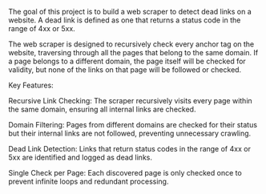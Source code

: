 The goal of this project is to build a web scraper to detect dead links on a website. A dead link is defined as one that returns a status code in the range of 4xx or 5xx.

The web scraper is designed to recursively check every anchor tag on the website, traversing through all the pages that belong to the same domain. If a page belongs to a different domain, the page itself will be checked for validity, but none of the links on that page will be followed or checked.

Key Features:

Recursive Link Checking: The scraper recursively visits every page within the same domain, ensuring all internal links are checked.

Domain Filtering: Pages from different domains are checked for their status but their internal links are not followed, preventing unnecessary crawling.

Dead Link Detection: Links that return status codes in the range of 4xx or 5xx are identified and logged as dead links.

Single Check per Page: Each discovered page is only checked once to prevent infinite loops and redundant processing.
